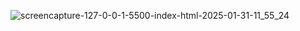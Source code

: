 ![screencapture-127-0-0-1-5500-index-html-2025-01-31-11_55_24](https://github.com/user-attachments/assets/5169dea4-a00d-4c1c-a681-abfbfc6792a8)
